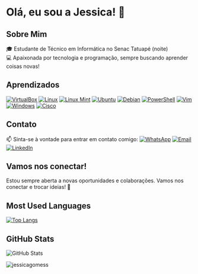 # Olá, eu sou a Jessica! 👋

## Sobre Mim
🎓 Estudante de Técnico em Informática no Senac Tatuapé (noite)  
💻 Apaixonada por tecnologia e programação, sempre buscando aprender coisas novas!

## Aprendizados

[![VirtualBox](https://img.shields.io/badge/VirtualBox-183A7D?style=for-the-badge&logo=oracle&logoColor=white)](https://www.virtualbox.org)
[![Linux](https://img.shields.io/badge/Linux-FCC624?style=for-the-badge&logo=linux&logoColor=black)](https://www.linux.org)
[![Linux Mint](https://img.shields.io/badge/Linux%20Mint-87CF3D?style=for-the-badge&logo=linux-mint&logoColor=white)](https://linuxmint.com)
[![Ubuntu](https://img.shields.io/badge/Ubuntu-E95420?style=for-the-badge&logo=ubuntu&logoColor=white)](https://ubuntu.com)
[![Debian](https://img.shields.io/badge/Debian-A81D24?style=for-the-badge&logo=debian&logoColor=white)](https://www.debian.org)
[![PowerShell](https://img.shields.io/badge/PowerShell-5391FE?style=for-the-badge&logo=powershell&logoColor=white)](https://docs.microsoft.com/powershell/)
[![Vim](https://img.shields.io/badge/Vim-019733?style=for-the-badge&logo=vim&logoColor=white)](https://www.vim.org)
[![Windows](https://img.shields.io/badge/Windows-00A4EF?style=for-the-badge&logo=windows&logoColor=white)](https://www.microsoft.com/windows)
[![Cisco](https://img.shields.io/badge/Cisco-0056A0?style=for-the-badge&logo=cisco&logoColor=white)](https://www.cisco.com)

## Contato
📫 Sinta-se à vontade para entrar em contato comigo:
[![WhatsApp](https://img.shields.io/badge/-WhatsApp-25D366?style=for-the-badge&logo=WhatsApp&logoColor=white)](https://wa.me/5511989279439) 
[![Email](https://img.shields.io/badge/Email-%23D14836.svg?style=for-the-badge&logo=gmail&logoColor=white)](mailto:jessicag.quadro@gmail.com)
[![LinkedIn](https://img.shields.io/badge/-LinkedIn-0077B5?style=for-the-badge&logo=LinkedIn&logoColor=white)](https://br.linkedin.com/in/j%C3%A9ssica-quadro-97077722b?trk=people-guest_people_search-card)

## Vamos nos conectar!
Estou sempre aberta a novas oportunidades e colaborações. Vamos nos conectar e trocar ideias! 🚀

## Most Used Languages
[![Top Langs](https://github-readme-stats.vercel.app/api/top-langs/?username=jessicaagomess&layout=compact&theme=radical)](https://github.com/jessicaagomess)

## GitHub Stats
![GitHub Stats](https://github-readme-stats.vercel.app/api?username=jessicagomess&show_icons=true&theme=radical)

  <img src="https://github-readme-streak-stats.herokuapp.com/?user=jessicagomess&theme=dark" alt="jessicagomess"/>
</div>


